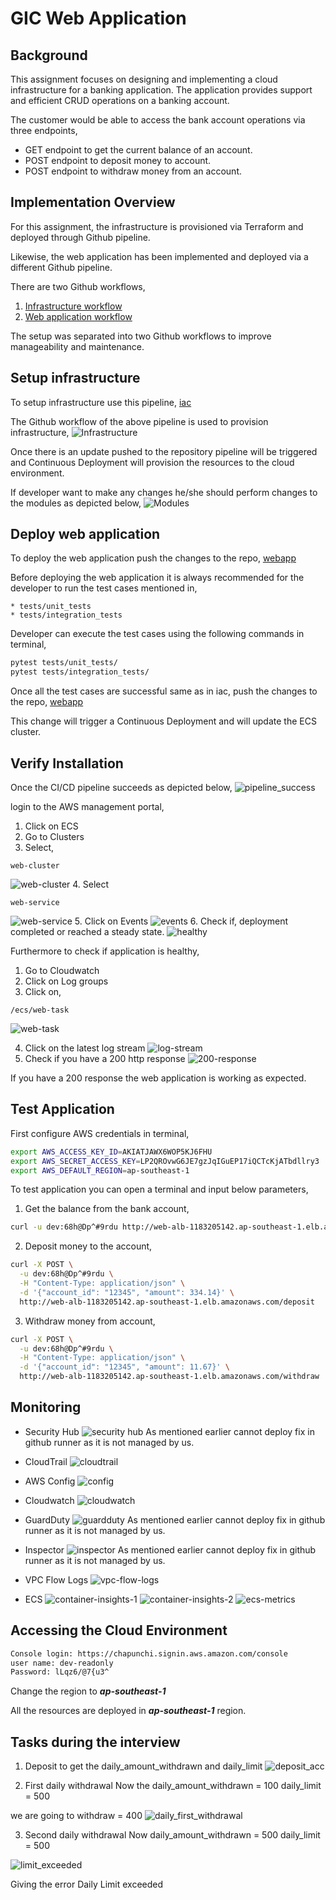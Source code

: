# GIC Web Application

## Background
This assignment focuses on designing and implementing a cloud infrastructure for a banking application. The application provides support and efficient CRUD operations on a banking account.

The customer would be able to access the bank account operations via three endpoints,

* GET endpoint to get the current balance of an account.
* POST endpoint to deposit money to account.
* POST endpoint to withdraw money from an account.

## Implementation Overview
For this assignment, the infrastructure is provisioned via Terraform and deployed through Github pipeline. 

Likewise, the web application has been implemented and deployed via a different Github pipeline.

There are two Github workflows,
1.	[Infrastructure workflow](https://github.com/chapunchi/take-home-assignment-iac)
2.	[Web application workflow](https://github.com/chapunchi/take-home-assignment-app)

The setup was separated into two Github workflows to improve manageability and maintenance.

## Setup infrastructure
To setup infrastructure use this pipeline, [iac](https://github.com/chapunchi/take-home-assignment-iac)

The Github workflow of the above pipeline is used to provision infrastructure,
![Infrastructure](resources/workflow.png)

Once there is an update pushed to the repository pipeline will be triggered and Continuous Deployment will provision the resources to the cloud environment.

If developer want to make any changes he/she should perform changes to the modules as depicted below,
![Modules](resources/modules.png)

## Deploy web application
To deploy the web application push the changes to the repo, [webapp](https://github.com/chapunchi/take-home-assignment-app)

Before deploying the web application it is always recommended for the developer to run the test cases mentioned in,
```
* tests/unit_tests
* tests/integration_tests
```

Developer can execute the test cases using the following commands in terminal,
```bash
pytest tests/unit_tests/
pytest tests/integration_tests/
```

Once all the test cases are successful same as in iac, push the changes to the repo, [webapp](https://github.com/chapunchi/take-home-assignment-app)

This change will trigger a Continuous Deployment and will update the ECS cluster.

## Verify Installation
Once the CI/CD pipeline succeeds as depicted below,
![pipeline_success](resources/pipeline_success.png)
 
login to the AWS management portal,
1. Click on ECS 
2. Go to Clusters 
3. Select, 
```
web-cluster
```
![web-cluster](resources/web-cluster.png)
4. Select 
```
web-service
```
![web-service](resources/web-svc.png)
5. Click on Events
![events](resources/events.png)
6. Check if,
deployment completed or reached a steady state.
![healthy](resources/healthy.png)

Furthermore to check if application is healthy,
1. Go to Cloudwatch
2. Click on Log groups
3. Click on,
```
/ecs/web-task
```
![web-task](resources/webtask.png)

4. Click on the latest log stream
![log-stream](resources/log-stream.png)
5. Check if you have a 200 http response
![200-response](resources/200-res.png)

If you have a 200 response the web application is working as expected.

## Test Application

First configure AWS credentials in terminal,
```bash
export AWS_ACCESS_KEY_ID=AKIATJAWX6WOP5KJ6FHU
export AWS_SECRET_ACCESS_KEY=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
export AWS_DEFAULT_REGION=ap-southeast-1
```

To test application you can open a terminal and input below parameters,
1. Get the balance from the bank account,
```bash
curl -u dev:68h@Dp^#9rdu http://web-alb-1183205142.ap-southeast-1.elb.amazonaws.com/balance/12345
```

2. Deposit money to the account,
```bash
curl -X POST \
  -u dev:68h@Dp^#9rdu \
  -H "Content-Type: application/json" \
  -d '{"account_id": "12345", "amount": 334.14}' \
  http://web-alb-1183205142.ap-southeast-1.elb.amazonaws.com/deposit
```

3. Withdraw money from account,
```bash
curl -X POST \
  -u dev:68h@Dp^#9rdu \
  -H "Content-Type: application/json" \
  -d '{"account_id": "12345", "amount": 11.67}' \
  http://web-alb-1183205142.ap-southeast-1.elb.amazonaws.com/withdraw
```

## Monitoring
* Security Hub
![security hub](resources/sec-hub.png)
As mentioned earlier cannot deploy fix in github runner as it is not managed by us.

* CloudTrail
![cloudtrail](resources/cloudtrail.png)

* AWS Config
![config](resources/config.png)

* Cloudwatch
![cloudwatch](resources/cloudwatch.png)

* GuardDuty
![guardduty](resources/guardduty.png)
As mentioned earlier cannot deploy fix in github runner as it is not managed by us.

* Inspector
![inspector](resources/inspector.png)
As mentioned earlier cannot deploy fix in github runner as it is not managed by us.

* VPC Flow Logs
![vpc-flow-logs](resources/flow-logs.png)

* ECS
![container-insights-1](resources/container-1.png)
![container-insights-2](resources/container-2.png)
![ecs-metrics](resources/ecs.png)

## Accessing the Cloud Environment
```bash
Console login: https://chapunchi.signin.aws.amazon.com/console
user name: dev-readonly
Password: lLqz6/@7{u3^
```

Change the region to ***ap-southeast-1***

All the resources are deployed in ***ap-southeast-1*** region.


## Tasks during the interview
1. Deposit to get the daily_amount_withdrawn and daily_limit 
![deposit_acc](resources/deposit_acc.png)

2. First daily withdrawal
Now the daily_amount_withdrawn = 100
daily_limit = 500

we are going to withdraw = 400
![daily_first_withdrawal](resources/daily_first_withdrawal.png) 

3. Second daily withdrawal
Now daily_amount_withdrawn = 500
daily_limit = 500

![limit_exceeded](resources/daily_limit_exceeded.png) 

Giving the error Daily Limit exceeded
